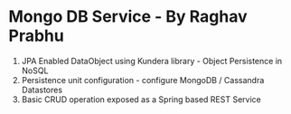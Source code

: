 
Mongo DB Service - By Raghav Prabhu
===================================
 
   1. JPA Enabled DataObject using Kundera library - Object Persistence in NoSQL
   2. Persistence unit configuration - configure MongoDB / Cassandra Datastores
   3. Basic CRUD operation exposed as a Spring based REST Service
